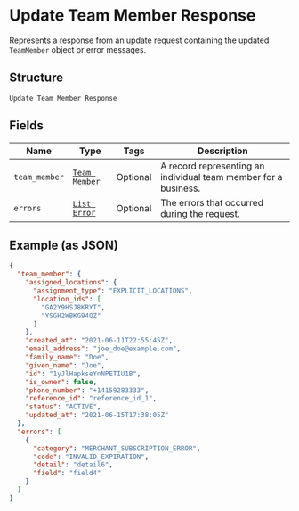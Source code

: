 
# Update Team Member Response

Represents a response from an update request containing the updated `TeamMember` object or error messages.

## Structure

`Update Team Member Response`

## Fields

| Name | Type | Tags | Description |
|  --- | --- | --- | --- |
| `team_member` | [`Team Member`](../../doc/models/team-member.md) | Optional | A record representing an individual team member for a business. |
| `errors` | [`List Error`](../../doc/models/error.md) | Optional | The errors that occurred during the request. |

## Example (as JSON)

```json
{
  "team_member": {
    "assigned_locations": {
      "assignment_type": "EXPLICIT_LOCATIONS",
      "location_ids": [
        "GA2Y9HSJ8KRYT",
        "YSGH2WBKG94QZ"
      ]
    },
    "created_at": "2021-06-11T22:55:45Z",
    "email_address": "joe_doe@example.com",
    "family_name": "Doe",
    "given_name": "Joe",
    "id": "1yJlHapkseYnNPETIU1B",
    "is_owner": false,
    "phone_number": "+14159283333",
    "reference_id": "reference_id_1",
    "status": "ACTIVE",
    "updated_at": "2021-06-15T17:38:05Z"
  },
  "errors": [
    {
      "category": "MERCHANT_SUBSCRIPTION_ERROR",
      "code": "INVALID_EXPIRATION",
      "detail": "detail6",
      "field": "field4"
    }
  ]
}
```

